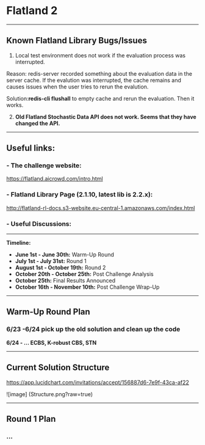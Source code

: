 # Flatland 2

---

## Known Flatland Library Bugs/Issues

1. Local test environment does not work if the evaluation process was interrupted.

Reason: redis-server recorded something about the evaluation data in the server cache. If the evalution was interrupted, the cache remains and causes issues when the user tries to rerun the evalution. 

Solution:**redis-cli flushall** to empty cache and rerun the evaluation. Then it works.

2. **Old Flatland Stochastic Data API does not work. Seems that they have changed the API.**

---

## Useful links: 

  ### - The challenge website: 
  https://flatland.aicrowd.com/intro.html 

  ### - Flatland Library Page (2.1.10, latest lib is 2.2.x):
   http://flatland-rl-docs.s3-website.eu-central-1.amazonaws.com/index.html 

  ### - Useful Discussions:

---

**Timeline:** 

- **June 1st - June 30th:** Warm-Up Round
- **July 1st - July 31st:** Round 1
- **August 1st - October 19th:** Round 2
- **October 20th - October 25th:** Post Challenge Analysis
- **October 25th:** Final Results Announced
- **October 16th - November 10th:** Post Challenge Wrap-Up

---

## Warm-Up Round Plan

  ### 6/23 -6/24  pick up the old solution and clean up the code

**6/24 - ...  ECBS, K-robust CBS, STN**

----

## Current Solution Structure

https://app.lucidchart.com/invitations/accept/156887d6-7e9f-43ca-af22

![image] (Structure.png?raw=true)

---

## Round 1 Plan

  ### ...


